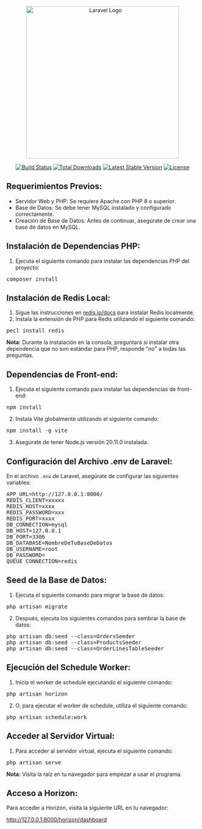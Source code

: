 <p align="center"><a href="https://laravel.com" target="_blank"><img src="https://raw.githubusercontent.com/laravel/art/master/logo-lockup/5%20SVG/2%20CMYK/1%20Full%20Color/laravel-logolockup-cmyk-red.svg" width="400" alt="Laravel Logo"></a></p>

<p align="center">
<a href="https://github.com/laravel/framework/actions"><img src="https://github.com/laravel/framework/workflows/tests/badge.svg" alt="Build Status"></a>
<a href="https://packagist.org/packages/laravel/framework"><img src="https://img.shields.io/packagist/dt/laravel/framework" alt="Total Downloads"></a>
<a href="https://packagist.org/packages/laravel/framework"><img src="https://img.shields.io/packagist/v/laravel/framework" alt="Latest Stable Version"></a>
<a href="https://packagist.org/packages/laravel/framework"><img src="https://img.shields.io/packagist/l/laravel/framework" alt="License"></a>
</p>

<h2>Requerimientos Previos:</h2>
<ul>
  <li>Servidor Web y PHP: Se requiere Apache con PHP 8 o superior.</li>
  <li>Base de Datos: Se debe tener MySQL instalado y configurado correctamente.</li>
  <li>Creación de Base de Datos: Antes de continuar, asegúrate de crear una base de datos en MySQL.</li>
</ul>

<h2>Instalación de Dependencias PHP:</h2>
<ol>
  <li>Ejecuta el siguiente comando para instalar las dependencias PHP del proyecto:</li>
</ol>
<pre>
composer install
</pre>

<h2>Instalación de Redis Local:</h2>
<ol>
  <li>Sigue las instrucciones en <a href="https://redis.io/docs/">redis.io/docs</a> para instalar Redis localmente.</li>
  <li>Instala la extensión de PHP para Redis utilizando el siguiente comando:</li>
</ol>
<pre>
pecl install redis
</pre>
<p><b>Nota:</b> Durante la instalación en la consola, preguntará si instalar otra dependencia que no son estándar para PHP, responde "no" a todas las preguntas.</p>

<h2>Dependencias de Front-end:</h2>
<ol>
  <li>Ejecuta el siguiente comando para instalar las dependencias de front-end:</li>
</ol>
<pre>
npm install
</pre>
<ol start="2">
  <li>Instala Vite globalmente utilizando el siguiente comando:</li>
</ol>
<pre>
npm install -g vite
</pre>
<ol start="3">
  <li>Asegúrate de tener Node.js versión 20.11.0 instalada.</li>
</ol>

<h2>Configuración del Archivo .env de Laravel:</h2>
<p>En el archivo <code>.env</code> de Laravel, asegúrate de configurar las siguientes variables:</p>
<pre>
APP_URL=http://127.0.0.1:8000/
REDIS_CLIENT=xxxxx
REDIS_HOST=xxxx
REDIS_PASSWORD=xxx
REDIS_PORT=xxxx
DB_CONNECTION=mysql
DB_HOST=127.0.0.1
DB_PORT=3306
DB_DATABASE=NombreDeTuBaseDeDatos
DB_USERNAME=root
DB_PASSWORD=
QUEUE_CONNECTION=redis
</pre>

<h2>Seed de la Base de Datos:</h2>
<ol>
  <li>Ejecuta el siguiente comando para migrar la base de datos:</li>
</ol>
<pre>
php artisan migrate
</pre>
<ol start="2">
  <li>Después, ejecuta los siguientes comandos para sembrar la base de datos:</li>
</ol>
<pre>
php artisan db:seed --class=OrdersSeeder
php artisan db:seed --class=ProductsSeeder
php artisan db:seed --class=OrderLinesTableSeeder
</pre>

<h2>Ejecución del Schedule Worker:</h2>
<ol>
  <li>Inicia el worker de schedule ejecutando el siguiente comando:</li>
</ol>
<pre>
php artisan horizon
</pre>
<ol start="2">
  <li>O, para ejecutar el worker de schedule, utiliza el siguiente comando:</li>
</ol>
<pre>
php artisan schedule:work
</pre>

<h2>Acceder al Servidor Virtual:</h2>
<ol>
  <li>Para acceder al servidor virtual, ejecuta el siguiente comando:</li>
</ol>
<pre>
php artisan serve
</pre>
<p><b>Nota:</b> Visita la raíz en tu navegador para empezar a usar el programa.</p>

<h2>Acceso a Horizon:</h2>
<p>Para acceder a Horizon, visita la siguiente URL en tu navegador:</p>
<a href="http://127.0.0.1:8000/horizon/dashboard">http://127.0.0.1:8000/horizon/dashboard</a>
